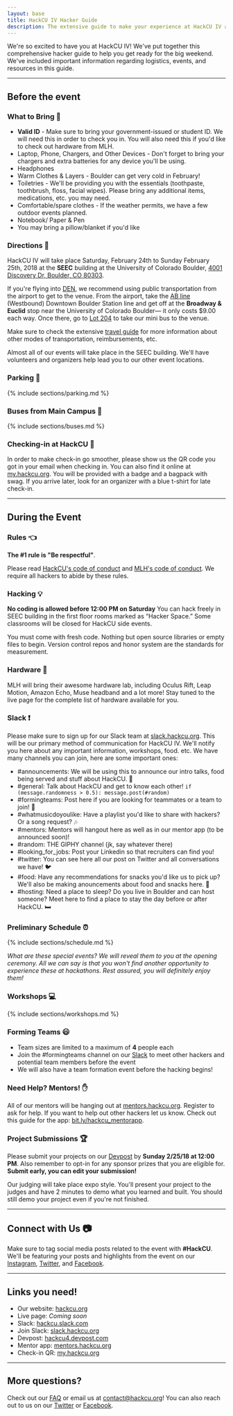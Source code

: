 ```yaml
---
layout: base
title: HackCU IV Hacker Guide
description: The extensive guide to make your experience at HackCU IV amazing!
---
```


We're so excited to have you at HackCU IV! We've put together this comprehensive hacker guide to help you get ready for the big weekend. We've included important information regarding logistics, events, and resources in this guide.

----

## Before the event 

### What to Bring :briefcase:

- **Valid ID** - Make sure to bring your government-issued or student ID. We will need this in order to check you in. You will also need this if you'd like to check out hardware from MLH. 
- Laptop, Phone, Chargers, and Other Devices - Don't forget to bring your chargers and extra batteries for any device you'll be using. 
- Headphones 
- Warm Clothes & Layers - Boulder can get very cold in February! 
- Toiletries - We'll be providing you with the essentials (toothpaste, toothbrush, floss, facial wipes). Please  bring any additional items, medications, etc. you may need. 
- Comfortable/spare clothes - If the weather permits, we have a few outdoor events planned. 
- Notebook/ Paper & Pen 
- You may bring a pillow/blanket if you'd like


### Directions :round_pushpin:

HackCU IV will take place Saturday, February 24th to Sunday February 25th, 2018 at the **SEEC** building at the University of Colorado Boulder, [4001 Discovery Dr, Boulder, CO 80303](https://www.google.com/maps/dir//40.0097787,-105.2424016/@40.0097782,-105.2464652,16z/data=!4m2!4m1!3e2). 

If you're flying into [DEN](https://www.flydenver.com/), we recommend using public transportation from the airport to get to the venue. From the airport, take the [AB line](http://www3.rtd-denver.com/schedules/getSchedule.action?runboardId=2431&routeId=AB&routeType=9&&direction=W-Bound&serviceType=1#day) (Westbound) Downtown Boulder Station line and get off at the **Broadway & Euclid** stop near the University of Colorado Boulder— it only costs $9.00 each way. Once there, go to [Lot 204](https://goo.gl/maps/qT5msk6QzBL2) to take our mini bus to the venue.

Make sure to check the extensive [travel guide](https://pages.hackcu.org/policies/travel/) for more information about other modes of transportation, reimbursements, etc.

Almost all of our events will take place in the SEEC building. We'll have volunteers and organizers help lead you to our other event locations. 

### Parking :car:

{% include sections/parking.md %}

### Buses from Main Campus :bus:

{% include sections/buses.md %}

### Checking-in at HackCU :wave:

In order to make check-in go smoother, please show us the QR code you got in your email when checking in. You can also find it online at [my.hackcu.org](https://my.hackcu.org). You will be provided with a badge and a bagpack with swag. If you arrive later, look for an organizer with a blue t-shirt for late check-in. 

-----

## During the Event

### Rules :point_left:

**The #1 rule is "Be respectful"**.

Please read [HackCU's code of conduct](https://my.hackcu.org/code_conduct/) and [MLH's code of conduct](https://static.mlh.io/docs/mlh-code-of-conduct.pdf). We require all hackers to abide by these rules. 

### Hacking :bulb:

**No coding is allowed before 12:00 PM on Saturday**
You can hack freely in SEEC building in the first floor rooms marked as “Hacker Space.” Some classrooms will be closed for HackCU side events.

You must come with fresh code. Nothing but open source libraries or empty files to begin. Version control repos and honor system are the standards for measurement.

### Hardware :wrench:

MLH will bring their awesome hardware lab, including Oculus Rift, Leap Motion, Amazon Echo, Muse headband and a lot more! Stay tuned to the live page for the complete list of hardware available for you.


### Slack :exclamation:

Please make sure to sign up for our Slack team at [slack.hackcu.org](http://slack.hackcu.org). This will be our primary method of communication for HackCU IV. We'll notify you here about any important information, workshops, food. etc. We have many channels you can join, here are some important ones: 

- \#announcements: We will be using this to announce our intro talks, food being served and stuff about HackCU. :loudspeaker:
- \#general: Talk about HackCU and get to know each other! `if (message.randomness > 0.5): message.post(#random)`
- \#formingteams: Post here if you are looking for teammates or a team to join! :busts_in_silhouette:
- \#whatmusicdoyoulike: Have a playlist you'd like to share with hackers? Or a song request? :notes:
- \#mentors: Mentors will hangout here as well as in our mentor app (to be announced soon)!
- \#random: THE GIPHY channel (jk, say whatever there)
- \#looking_for_jobs: Post your Linkedin so that recruiters can find you!
- \#twitter: You can see here all our post on Twitter and all conversations we have! :bird:
- \#food: Have any recommendations for snacks you'd like us to pick up? We'll also be making anouncements about food and snacks here. :fries:
- \#hosting: Need a place to sleep? Do you live in Boulder and can host someone? Meet here to find a place to stay the day before or after HackCU. :bed:


### Preliminary Schedule :alarm_clock:

{% include sections/schedule.md %}

*What are these special events? We will reveal them to you at the opening ceremony. All we can say is that you won't find another opportunity to experience these at hackathons. Rest assured, you will definitely enjoy them!*


### Workshops :computer:

{% include sections/workshops.md %}



### Forming Teams :smiley:

- Team sizes are limited to a maximum of **4** people each
- Join the \#formingteams channel on our [Slack](http://slack.hackcu.org) to meet other hackers and potential team members before the event
- We will also have a team formation event before the hacking begins!


### Need Help? Mentors! :raised_hand: 


All of our mentors will be hanging out at [mentors.hackcu.org](https://mentors.hackcu.org). Register to ask for help. If you want to help out other hackers let us know. Check out this guide for the app: [bit.ly/hackcu_mentorapp](http://bit.ly/hackcu_mentorapp).


### Project Submissions :trophy:

Please submit your projects on our [Devpost](https://hackcu4.devpost.com/) by **Sunday 2/25/18 at 12:00 PM**.  Also remember to opt-in for any sponsor prizes that you are eligible for. **Submit early, you can edit your submission!**

Our judging will take place expo style. You'll present your project to the judges and have 2 minutes to demo what you learned and built. You should still demo your project even if you're not finished. 

-----

## Connect with Us :camera:

Make sure to tag social media posts related to the event with **\#HackCU**. We'll be featuring your posts and highlights from the event on our [Instagram](https://www.instagram.com/hackcu/?hl=en), [Twitter](https://twitter.com/hackcu), and [Facebook](https://www.facebook.com/HackCU/). 

-----

## Links you need!

- Our website: [hackcu.org](https://hackcu.org)
- Live page: *Coming soon*
- Slack: [hackcu.slack.com](https://hackcu.slack.com)
- Join Slack: [slack.hackcu.org](https://slack.hackcu.org)
- Devpost: [hackcu4.devpost.com](https://hackcu4.devpost.com)
- Mentor app: [mentors.hackcu.org](https://mentors.hackcu.org)
- Check-in QR: [my.hackcu.org](https://my.hackcu.org)

-----

## More questions?

Check out our [FAQ](https://hackcu.org/#faq) or email us at [contact@hackcu.org](mailto:contact@hackcu.org)! You can also reach out to us on our [Twitter](https://twitter.com/hackcu) or [Facebook](https://www.facebook.com/HackCU/).